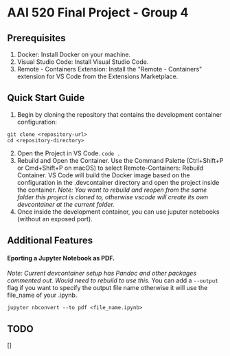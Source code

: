 # AAI 520 Final Project - Group 4



## Prerequisites
1. Docker: Install Docker on your machine. 
2. Visual Studio Code: Install Visual Studio Code.
3. Remote - Containers Extension: Install the "Remote - Containers" extension for VS Code from the Extensions Marketplace.

## Quick Start Guide

1. Begin by cloning the repository that contains the development container configuration:

```
git clone <repository-url>
cd <repository-directory>
```

2. Open the Project in VS Code. `code .`
3. Rebuild and Open the Container. Use the Command Palette (Ctrl+Shift+P or Cmd+Shift+P on macOS) to select Remote-Containers: Rebuild Container. VS Code will build the Docker image based on the configuration in the .devcontainer directory and open the project inside the container. *Note: You want to rebuild and reopen from the same folder this project is cloned to, otherwise vscode will create its own devcontainer at the current folder.*
4. Once inside the development container, you can use juputer notebooks (without an exposed port).

## Additional Features

#### Eporting a Jupyter Notebook as PDF. 

*Note: Current devcontainer setup has Pandoc and other packages commented out. Would need to rebuild to use this.*
You can add a `--output` flag if you want to specify the output file name otherwise it will use the file_name of your .ipynb.
```
jupyter nbconvert --to pdf <file_name.ipynb>
```

## TODO
[] 
